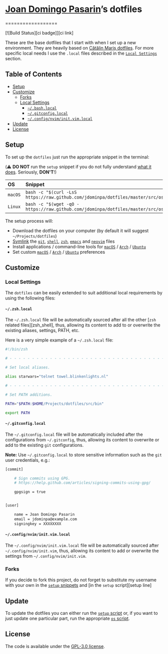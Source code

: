 # [Joan Domingo Pasarin](https://github.com/jdominpa)’s dotfiles
==================

[![Build Status][ci badge]][ci link]

These are the base dotfiles that I start with when I set up a new
environment. They are heavily based on [Cătălin Mariș
dotfiles](https://github.com/alrra/dotfiles/).  For more specific
local needs I use the `.local` files described in the [`Local
Settings`](#local-settings) section.

## Table of Contents

* [Setup](#setup)
* [Customize](#customize)
  * [Forks](#forks)
  * [Local Settings](#local-settings)
    * [`~/.bash.local`](#bashlocal)
    * [`~/.gitconfig.local`](#gitconfiglocal)
    * [`~/.config/nvim/init.vim.local`](#confignviminitvimlocal)
* [Update](#update)
* [License](#license)

## Setup

To set up the `dotfiles` just run the appropriate snippet in the
terminal:

(:warning: **DO NOT** run the `setup` snippet if you do not fully
understand [what it does][setup]. Seriously, **DON'T**!)

| OS      | Snippet                                                                                   |
|:--------|:------------------------------------------------------------------------------------------|
| `macOS` | `bash -c "$(curl -LsS https://raw.github.com/jdominpa/dotfiles/master/src/os/setup.sh)"`  |
| `Linux` | `bash -c "$(wget -qO - https://raw.github.com/jdominpa/dotfiles/master/src/os/setup.sh)"` |

The setup process will:

* Download the dotfiles on your computer (by default it will
  suggest `~/Projects/dotfiles`)
* [Symlink][symlink] the
  [`git`](src/git),
  [`shell`](src/shell),
  [`zsh`](src/zsh_shell),
  [`emacs`](src/emacs/emacs.d) and
  [`neovim`](src/neovim/config/nvim) files
* Install applications / command-line tools for
  [`macOS`](src/os/install/macos) /
  [`Arch`](src/os/install/arch) /
  [`Ubuntu`](src/os/install/ubuntu)
* Set custom
  [`macOS`](src/os/preferences/macos) /
  [`Arch`](src/os/preferences/arch) /
  [`Ubuntu`](src/os/preferences/ubuntu) preferences

## Customize

### Local Settings

The `dotfiles` can be easily extended to suit additional local
requirements by using the following files:

#### `~/.zsh.local`

The `~/.zsh.local` file will be automatically sourced after all the
other [`zsh` related files][zsh_shell], thus, allowing its content to add
to or overwrite the existing aliases, settings, PATH, etc.

Here is a very simple example of a `~/.zsh.local` file:

```bash
#!/bin/zsh

# - - - - - - - - - - - - - - - - - - - - - - - - - - - - - - - - - - -

# Set local aliases.

alias starwars="telnet towel.blinkenlights.nl"

# - - - - - - - - - - - - - - - - - - - - - - - - - - - - - - - - - - -

# Set PATH additions.

PATH="$PATH:$HOME/Projects/dotfiles/src/bin"

export PATH

```

#### `~/.gitconfig.local`

The `~/.gitconfig.local` file will be automatically included after the
configurations from `~/.gitconfig`, thus, allowing its content to
overwrite or add to the existing `git` configurations.

__Note:__ Use `~/.gitconfig.local` to store sensitive information such
as the `git` user credentials, e.g.:

```bash
[commit]

    # Sign commits using GPG.
    # https://help.github.com/articles/signing-commits-using-gpg/

    gpgsign = true


[user]

    name = Joan Domingo Pasarin
    email = jdominpa@example.com
    signingkey = XXXXXXXX
```

#### `~/.config/nvim/init.vim.local`

The `~/.config/nvim/init.vim.local` file will be automatically sourced
after `~/.config/nvim/init.vim`, thus, allowing its content to add or
overwrite the settings from `~/.config/nvim/init.vim`.

### Forks

If you decide to fork this project, do not forget to substitute my
username with your own in the [`setup` snippets](#setup) and [in the
`setup` script][setup line]

## Update

To update the dotfiles you can either run the [`setup` script][setup]
or, if you want to just update one particular part, run the
appropriate [`os` script](src/os).

## License

The code is available under the [GPL-3.0 license][license].

<!-- Link labels: -->

[dotfiles Cătălin]: https://github.com/alrra/dotfiles
[github Cătălin]: https://github.com/alrra
[dotfiles Mathias]: https://github.com/mathiasbynens/dotfiles
[github Mathias]: https://github.com/mathiasbynens
[license]: LICENSE
[setup]: src/os/setup.sh
[shell]: src/shell
[symlink]: src/os/create_symbolic_links.sh
